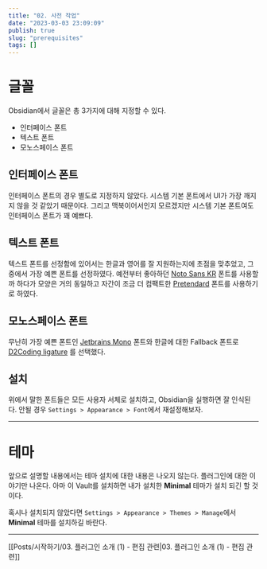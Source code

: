 ```yaml
---
title: "02. 사전 작업"
date: "2023-03-03 23:09:09"
publish: true
slug: "prerequisites"
tags: []
---
```


# 글꼴

Obsidian에서 글꼴은 총 3가지에 대해 지정할 수 있다.

- 인터페이스 폰트
- 텍스트 폰트
- 모노스페이스 폰트

## 인터페이스 폰트

인터페이스 폰트의 경우 별도로 지정하지 않았다. 시스템 기본 폰트에서 UI가 가장 깨지지 않을 것 같았기 때문이다. 그리고 맥북이어서인지 모르겠지만 시스템 기본 폰트여도 인터페이스 폰트가 꽤 예쁘다.

## 텍스트 폰트

텍스트 폰트를 선정함에 있어서는 한글과 영어를 잘 지원하는지에 초점을 맞추었고, 그 중에서 가장 예쁜 폰트를 선정하였다. 예전부터 좋아하던 [Noto Sans KR](https://fonts.google.com/noto/specimen/Noto+Sans+KR) 폰트를 사용할까 하다가 모양은 거의 동일하고 자간이 조금 더 컴팩트한 [Pretendard](https://github.com/orioncactus/pretendard) 폰트를 사용하기로 하였다.

## 모노스페이스 폰트

무난히 가장 예쁜 폰트인 [Jetbrains Mono](https://fonts.google.com/specimen/JetBrains+Mono?query=jetbrains) 폰트와 한글에 대한 Fallback 폰트로 [D2Coding ligature](https://github.com/naver/d2codingfont) 를 선택했다.

## 설치

위에서 말한 폰트들은 모든 사용자 서체로 설치하고, Obsidian을 실행하면 잘 인식된다. 안될 경우 `Settings > Appearance > Font`에서 재설정해보자.

---

# 테마

앞으로 설명할 내용에서는 테마 설치에 대한 내용은 나오지 않는다. 플러그인에 대한 이야기만 나온다. 아마 이 Vault를 설치하면 내가 설치한 **Minimal** 테마가 설치 되긴 할 것이다.

혹시나 설치되지 않았다면 `Settings > Appearance > Themes > Manage`에서 **Minimal** 테마를 설치하길 바란다.

---

[[Posts/시작하기/03. 플러그인 소개 (1) - 편집 관련|03. 플러그인 소개 (1) - 편집 관련]]
